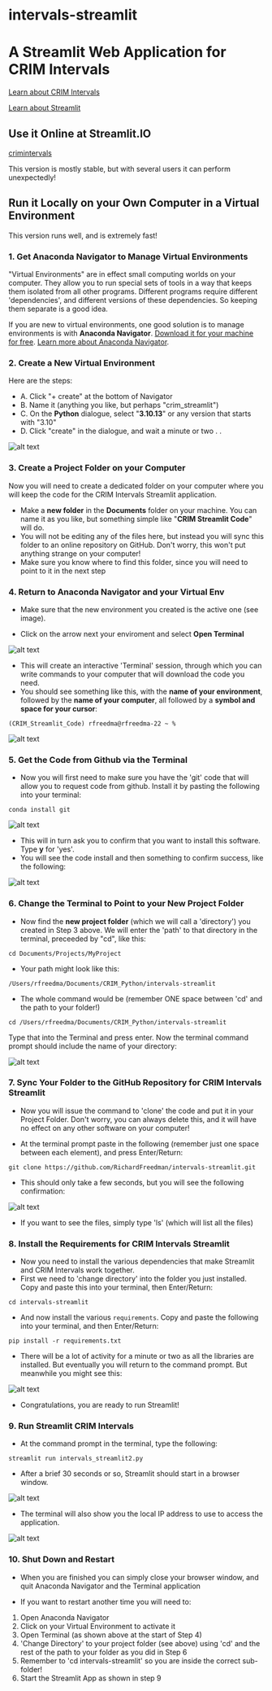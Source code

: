 # intervals-streamlit

# A Streamlit Web Application for CRIM Intervals

[Learn about CRIM Intervals]( https://github.com/HCDigitalScholarship/intervals/blob/main/README.md)

[Learn about Streamlit](https://docs.streamlit.io/library/api-reference)

## Use it Online at Streamlit.IO

[crimintervals](https://crimintervals.streamlit.app/)

This version is mostly stable, but with several users it can perform unexpectedly!

## Run it Locally on your Own Computer in a Virtual Environment

This version runs well, and is extremely fast!

### 1. Get Anaconda Navigator to Manage Virtual Environments 

"Virtual Environments" are in effect small computing worlds on your computer.  They allow you to run special sets of tools in a way that keeps them isolated from all other programs.  Different programs require different 'dependencies', and different versions of these dependencies.  So keeping them separate is a good idea.

If you are new to virtual environments, one good solution is to manage environments is with **Anaconda Navigator**.  [Download it for your machine for free](https://www.anaconda.com/download).  [Learn more about Anaconda Navigator](https://learning.anaconda.cloud/).  


### 2. Create a New Virtual Environment

Here are the steps:

- A. Click "+ create" at the bottom of Navigator
- B. Name it (anything you like, but perhaps "crim_streamlit")
- C. On the **Python** dialogue, select "**3.10.13**" or any version that starts with "3.10"
- D. Click "create" in the dialogue, and wait a minute or two . . 

![alt text](<images/conda new env.png>)


### 3. Create a Project Folder on your Computer

Now you will need to create a dedicated folder on your computer where you will keep the code for the CRIM Intervals Streamlit application.

- Make a **new folder** in the **Documents** folder on your machine.  You can name it as you like, but something simple like "**CRIM Streamlit Code**" will do.  
- You will not be editing any of the files here, but instead you will sync this folder to an online repository on GitHub.  Don't worry, this won't put anything strange on your computer!
- Make sure you know where to find this folder, since you will need to point to it in the next step

### 4. Return to Anaconda Navigator and your Virtual Env

- Make sure that the new environment you created is the active one (see image).

- Click on the arrow next your enviroment and select **Open Terminal**

![alt text](<images/conda term env.png>)

- This will create an interactive 'Terminal' session, through which you can write commands to your computer that will download the code you need.
- You should see something like this, with the **name of your environment**, followed by the **name of your computer**, all followed by a **symbol and space for your cursor**:

```
(CRIM_Streamlit_Code) rfreedma@rfreedma-22 ~ % 
```

![alt text](<images/env ok.png>)

### 5. Get the Code from Github via the Terminal

- Now you will first need to make sure you have the 'git' code that will allow you to request code from github.  Install it by pasting the following into your terminal: 

```
conda install git
```

![alt text](<images/conda git install.png>)

- This will in turn ask you to confirm that you want to install this software.  Type **y** for 'yes'.
- You will see the code install and then something to confirm success, like the following:

![alt text](<images/git conda ok.png>)

### 6. Change the Terminal to Point to your New Project Folder

- Now find the **new project folder** (which we will call a 'directory') you created in Step 3 above.  We will enter the 'path' to that directory in the terminal, preceeded by "cd", like this:

```
cd Documents/Projects/MyProject
```

- Your path might look like this:


```
/Users/rfreedma/Documents/CRIM_Python/intervals-streamlit
```

- The whole command would be (remember ONE space between 'cd' and the path to your folder!)


```
cd /Users/rfreedma/Documents/CRIM_Python/intervals-streamlit
```

Type that into the Terminal and press enter.  Now the terminal command prompt should include the name of your directory:

![alt text](images/cd.png)


### 7.  Sync Your Folder to the GitHub Repository for CRIM Intervals Streamlit

- Now you will issue the command to 'clone' the code and put it in your Project Folder.  Don't worry, you can always delete this, and it will have no effect on any other software on your computer!

- At the terminal prompt paste in the following (remember just one space between each element), and press Enter/Return:

```
git clone https://github.com/RichardFreedman/intervals-streamlit.git
```

- This should only take a few seconds, but you will see the following confirmation:

 ![alt text](<images/git confirm.png>)

-  If you want to see the files, simply type 'ls' (which will list all the files)

### 8. Install the Requirements for CRIM Intervals Streamlit

- Now you need to install the various dependencies that make Streamlit and CRIM Intervals work together.  
- First we need to 'change directory' into the folder you just installed.  Copy and paste this into your terminal, then Enter/Return:

```
cd intervals-streamlit
```

- And now install the various `requirements`. Copy and paste the following into your terminal, and then Enter/Return:


```
pip install -r requirements.txt
```

- There will be a lot of activity for a minute or two as all the libraries are installed.  But eventually you will return to the command prompt.  But meanwhile you might see this:

![alt text](images/postinstall.png)


- Congratulations, you are ready to run Streamlit!

### 9.  Run Streamlit CRIM Intervals

- At the command prompt in the terminal, type the following:

```
streamlit run intervals_streamlit2.py
```

- After a brief 30 seconds or so, Streamlit should start in a browser window.  

![alt text](images/streamrunning.png)

- The terminal will also show you the local IP address to use to access the application.

![alt text](<images/streamcommand run.png>)

### 10.  Shut Down and Restart

- When you are finished you can simply close your browser window, and quit Anaconda Navigator and the Terminal application

- If you want to restart another time you will need to:

1.  Open Anaconda Navigator
2.  Click on your Virtual Environment to activate it
3.  Open Terminal (as shown above at the start of Step 4)
4.  'Change Directory' to your project folder (see above) using 'cd' and the rest of the path to your folder as you did in Step 6
5.  Remember to 'cd intervals-streamlit' so you are inside the correct sub-folder!
6.  Start the Streamlit App as shown in step 9


